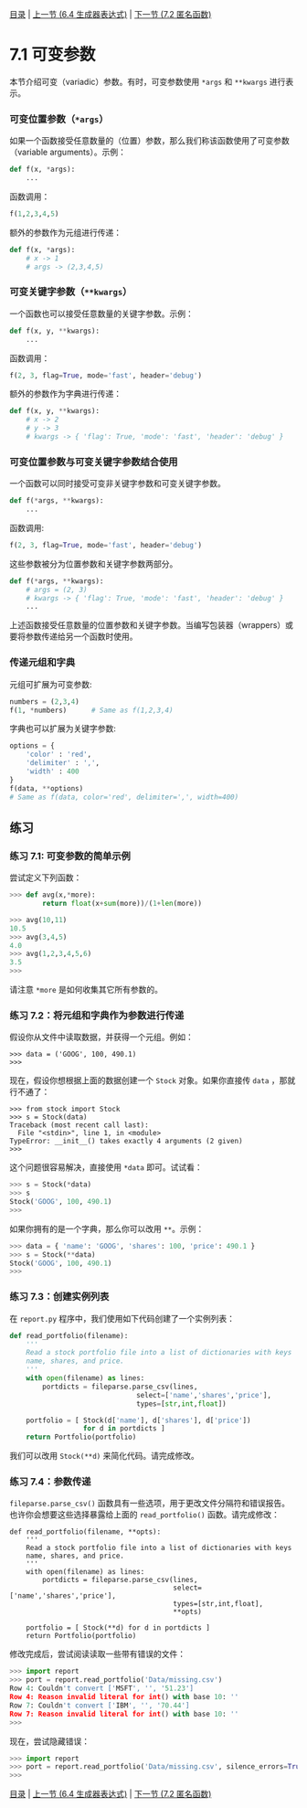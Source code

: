 [目录](../Contents.md) \| [上一节 (6.4 生成器表达式)](../06_Generators/04_More_generators.md) \| [下一节 (7.2 匿名函数)](02_Anonymous_function.md)

# 7.1 可变参数

本节介绍可变（variadic）参数。有时，可变参数使用 `*args` 和 `**kwargs` 进行表示。

### 可变位置参数（`*args`）

如果一个函数接受任意数量的（位置）参数，那么我们称该函数使用了可变参数（variable arguments）。示例：

```python
def f(x, *args):
    ...
```

函数调用：

```python
f(1,2,3,4,5)
```

额外的参数作为元组进行传递：

```python
def f(x, *args):
    # x -> 1
    # args -> (2,3,4,5)
```

### 可变关键字参数（`**kwargs`）

一个函数也可以接受任意数量的关键字参数。示例：

```python
def f(x, y, **kwargs):
    ...
```

函数调用：

```python
f(2, 3, flag=True, mode='fast', header='debug')
```

额外的参数作为字典进行传递：

```python
def f(x, y, **kwargs):
    # x -> 2
    # y -> 3
    # kwargs -> { 'flag': True, 'mode': 'fast', 'header': 'debug' }
```

### 可变位置参数与可变关键字参数结合使用

一个函数可以同时接受可变非关键字参数和可变关键字参数。

```python
def f(*args, **kwargs):
    ...
```

函数调用:

```python
f(2, 3, flag=True, mode='fast', header='debug')
```

这些参数被分为位置参数和关键字参数两部分。

```python
def f(*args, **kwargs):
    # args = (2, 3)
    # kwargs -> { 'flag': True, 'mode': 'fast', 'header': 'debug' }
    ...
```

上述函数接受任意数量的位置参数和关键字参数。当编写包装器（wrappers）或要将参数传递给另一个函数时使用。

### 传递元组和字典

元组可扩展为可变参数:

```python
numbers = (2,3,4)
f(1, *numbers)      # Same as f(1,2,3,4)
```

字典也可以扩展为关键字参数:

```python
options = {
    'color' : 'red',
    'delimiter' : ',',
    'width' : 400
}
f(data, **options)
# Same as f(data, color='red', delimiter=',', width=400)
```

## 练习

### 练习 7.1: 可变参数的简单示例

尝试定义下列函数：

```python
>>> def avg(x,*more):
        return float(x+sum(more))/(1+len(more))

>>> avg(10,11)
10.5
>>> avg(3,4,5)
4.0
>>> avg(1,2,3,4,5,6)
3.5
>>>
```

请注意 `*more` 是如何收集其它所有参数的。　

### 练习 7.2：将元组和字典作为参数进行传递

假设你从文件中读取数据，并获得一个元组。例如：

```
>>> data = ('GOOG', 100, 490.1)
>>>
```

现在，假设你想根据上面的数据创建一个 `Stock` 对象。如果你直接传 `data` ，那就行不通了：

```
>>> from stock import Stock
>>> s = Stock(data)
Traceback (most recent call last):
  File "<stdin>", line 1, in <module>
TypeError: __init__() takes exactly 4 arguments (2 given)
>>>
```

这个问题很容易解决，直接使用 `*data` 即可。试试看：

```python
>>> s = Stock(*data)
>>> s
Stock('GOOG', 100, 490.1)
>>>
```

如果你拥有的是一个字典，那么你可以改用 `**`。示例：

```python
>>> data = { 'name': 'GOOG', 'shares': 100, 'price': 490.1 }
>>> s = Stock(**data)
Stock('GOOG', 100, 490.1)
>>>
```

### 练习 7.3：创建实例列表

在  `report.py`  程序中，我们使用如下代码创建了一个实例列表：

```python
def read_portfolio(filename):
    '''
    Read a stock portfolio file into a list of dictionaries with keys
    name, shares, and price.
    '''
    with open(filename) as lines:
        portdicts = fileparse.parse_csv(lines,
                               select=['name','shares','price'],
                               types=[str,int,float])

    portfolio = [ Stock(d['name'], d['shares'], d['price'])
                  for d in portdicts ]
    return Portfolio(portfolio)
```

我们可以改用 `Stock(**d)` 来简化代码。请完成修改。

### 练习 7.4：参数传递

`fileparse.parse_csv()` 函数具有一些选项，用于更改文件分隔符和错误报告。也许你会想要这些选择暴露给上面的 `read_portfolio()` 函数。请完成修改：

```
def read_portfolio(filename, **opts):
    '''
    Read a stock portfolio file into a list of dictionaries with keys
    name, shares, and price.
    '''
    with open(filename) as lines:
        portdicts = fileparse.parse_csv(lines,
                                        select=['name','shares','price'],
                                        types=[str,int,float],
                                        **opts)

    portfolio = [ Stock(**d) for d in portdicts ]
    return Portfolio(portfolio)
```

修改完成后，尝试阅读读取一些带有错误的文件：

```python
>>> import report
>>> port = report.read_portfolio('Data/missing.csv')
Row 4: Couldn't convert ['MSFT', '', '51.23']
Row 4: Reason invalid literal for int() with base 10: ''
Row 7: Couldn't convert ['IBM', '', '70.44']
Row 7: Reason invalid literal for int() with base 10: ''
>>>
```

现在，尝试隐藏错误：

```python
>>> import report
>>> port = report.read_portfolio('Data/missing.csv', silence_errors=True)
>>>
```

[目录](../Contents.md) \| [上一节 (6.4 生成器表达式)](../06_Generators/04_More_generators.md) \| [下一节 (7.2 匿名函数)](02_Anonymous_function.md)